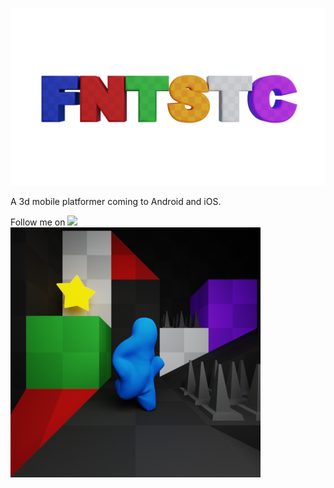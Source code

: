 ![FNTSTC logo](fntstc_logo.png)

A 3d mobile platformer coming to Android and iOS.<br/>

Follow me on [<img src="http://i.imgur.com/wWzX9uB.png">](http://www.twitter.com/mackatap)
<br/>
![FNTSTC icon](icon_scene.png)

